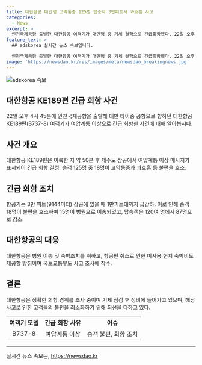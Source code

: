 ```yaml
---
title: 대한항공 대만행 고막통증 125명 탑승자 3만피트서 과호흡 사고
categories:
  - News
excerpt: >
  인천국제공항 출발한 대한항공 여객기가 대만행 중 기체 결함으로 긴급회항했다. 22일 오후 4시 45분쯤 출발했던 KE189편은 이륙 후 여압계통 이상으로 급강하했고, 이로 인해 승객 18명이 불편을 호소했다. 대한항공은 승객들에게 숙박 및 병원비를 제공하고, 항공편 취소로 인한 미사용 현지 숙박비 또한 지원할 예정이다. 국토교통부는 사고에 대한 조사에 착수할 예정이다. (출처: 뉴스1, 해시태그: 대한항공회항)
feature_text: >
  ## adskorea 실시간 뉴스 속보입니다.

  인천국제공항 출발한 대한항공 여객기가 대만행 중 기체 결함으로 긴급회항했다. 22일 오후 4시 45분쯤 출발했던 KE189편은 이륙 후 여압계통 이상으로 급강하했고, 이로 인해 승객 18명이 불편을 호소했다. 대한항공은 승객들에게 숙박 및 병원비를 제공하고, 항공편 취소로 인한 미사용 현지 숙박비 또한 지원할 예정이다. 국토교통부는 사고에 대한 조사에 착수할 예정이다. (출처: 뉴스1, 해시태그: 대한항공회항)
image: 'https://newsdao.kr/res/images/meta/newsdao_breakingnews.jpg'
---
```


<p><img src="https://newsdao.kr/res/images/meta/newsdao_breakingnews.jpg" alt="adskorea 속보" /></p>

<h2 data-ke-size="size26">대한항공 KE189편 긴급 회항 사건</h2>

<p data-ke-size="size16">22일 오후 4시 45분에 인천국제공항을 출발해 대만 타이중 공항으로 향하던 대한항공 KE189편(B737-8) 여객기가 여압계통 이상으로 긴급 회항한 사건에 대해 알아봅시다.</p>

<h2 data-ke-size="size24">사건 개요</h2>

<p data-ke-size="size16">대한항공 KE189편은 이륙한 지 약 50분 후 제주도 상공에서 여압계통 이상 메시지가 표시되어 긴급 회항 결정. 승객 125명 중 18명이 고막통증과 과호흡 등 불편을 호소.</p>

<h2 data-ke-size="size24">긴급 회항 조치</h2>

<p data-ke-size="size16">항공기는 3만 피트(9144미터) 상공에 있을 때 1만피트대까지 급강하. 이로 인해 승객 18명이 불편을 호소하며 15명이 병원으로 이송되었고, 탑승객은 120여 명에서 87명으로 감소.</p>

<h2 data-ke-size="size24">대한항공의 대응</h2>

<p data-ke-size="size16">대한항공은 병원 이송 및 숙박조치를 취하고, 항공편 취소로 인한 미사용 현지 숙박비도 제공할 방침이며 국토교통부도 사고 조사에 착수.</p>

<h2 data-ke-size="size24">결론</h2>

<p data-ke-size="size16">대한항공은 정확한 회항 경위를 조사 중이며 기체 점검 후 정비에 들어가고 있으며, 해당 사고로 인한 고객들의 불편을 최소화하기 위해 최선을 다하고 있다.</p>

<table>
  <tr>
    <td style="text-align: center; height: 17px;"><b>여객기 모델</b></td>
    <td style="text-align: center; height: 17px;"><b>긴급 회항 사유</b></td>
    <td style="text-align: center; height: 17px;"><b>이슈</b></td>
  </tr>
  <tr>
    <td style="text-align: center; height: 17px;">B737-8</td>
    <td style="text-align: center; height: 17px;">여압계통 이상</td>
    <td style="text-align: center; height: 17px;">승객 불편, 회항 조치</td>
  </tr>
</table>

<hr>
실시간 뉴스 속보는, <a href="https://newsdao.kr" rel="dofollow">https://newsdao.kr</a>


